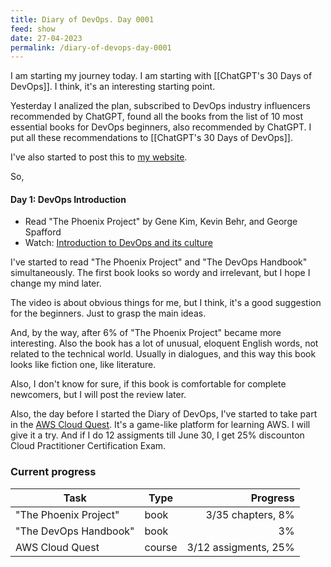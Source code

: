 ```yaml
---
title: Diary of DevOps. Day 0001
feed: show
date: 27-04-2023
permalink: /diary-of-devops-day-0001
---
```


I am starting my journey today. I am starting with [[ChatGPT's 30 Days of DevOps]]. I think, it's an interesting starting point.

Yesterday I analized the plan, subscribed to DevOps industry influencers recommended by ChatGPT, found all the books from the list of 10 most essential books for DevOps beginners, also recommended by ChatGPT. I put all these recommendations to [[ChatGPT's 30 Days of DevOps]].

I've also started to post this to [my website](https://ilin.tech).

So,
#### **Day 1: DevOps Introduction**
- Read "The Phoenix Project" by Gene Kim, Kevin Behr, and George Spafford
- Watch: [Introduction to DevOps and its culture](https://www.youtube.com/watch?v=_I94-tJlovg)

I've started to read "The Phoenix Project" and "The DevOps Handbook" simultaneously. The first book looks so wordy and irrelevant, but I hope I change my mind later.

The video is about obvious things for me, but I think, it's a good suggestion for the beginners. Just to grasp the main ideas.

And, by the way, after 6% of "The Phoenix Project" became more interesting. Also the book has a lot of unusual, eloquent English words, not related to the technical world. Usually in dialogues, and this way this book looks like fiction one, like literature.

Also, I don't know for sure, if this book is comfortable for complete newcomers, but I will post the review later.

Also, the day before I started the Diary of DevOps, I've started to take part in the [AWS Cloud Quest](https://cloudquest.skillbuilder.aws/). It's a game-like platform for learning AWS. I will give it a try. And if I do 12 assigments till June 30, I get 25% discounton Cloud Practitioner Certification Exam.

### Current progress

Task | Type | Progress
--- | --- | ---:
"The Phoenix Project" | book | 3/35 chapters, 8%
"The DevOps Handbook" | book | 3%
AWS Cloud Quest | course | 3/12 assigments, 25%



